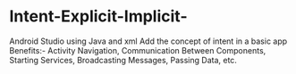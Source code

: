 # Intent-Explicit-Implicit-
Android Studio using Java and xml
Add the concept of intent in a basic app 
Benefits:- Activity Navigation, Communication Between Components, Starting Services, Broadcasting Messages, Passing Data, etc.
